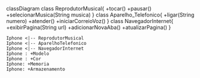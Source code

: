classDiagram
    class ReprodutorMusical{
      +tocar()
      +pausar()
      +selecionarMusica(String musica)
    }
    class Aparelho_Telefonico{
      +ligar(String numero)
      +atender()
      +iniciarCorreioVoz()
    }
    class NavegadorInternet{
      +exibirPagina(String url)
      +adicionarNovaAba()
      +atualizarPagina()
    }
    
    Iphone <|-- ReprodutorMusical
    Iphone <|-- AparelhoTelefonico
    Iphone <|-- NavegadorInternet
    Iphone : +Modelo
    Iphone : +Cor
    Iphone: +Memoria
    Iphone: +Armazenamento
